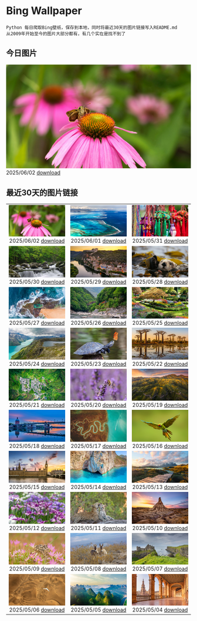 # Bing Wallpaper

```
Python 每日爬取Bing壁纸，保存到本地，同时将最近30天的图片链接写入README.md
从2009年开始至今的图片大部分都有，有几个实在是找不到了
```



## 今日图片


![](./images/2025/06/02/EchinaceaButterfly_ZH-CN7877489878_1920x1080_2025-06-02.jpg)2025/06/02 [download](./images/2025/06/02/EchinaceaButterfly_ZH-CN7877489878_1920x1080_2025-06-02.jpg)

## 最近30天的图片链接


|      |      |      |
| :----: | :----: | :----: |
|![](./images/2025/06/02/EchinaceaButterfly_ZH-CN7877489878_1920x1080_2025-06-02.jpg)2025/06/02 [download](./images/2025/06/02/EchinaceaButterfly_ZH-CN7877489878_1920x1080_2025-06-02.jpg)|![](./images/2025/06/01/GrandeTerreReef_ZH-CN7463701309_1920x1080_2025-06-01.jpg)2025/06/01 [download](./images/2025/06/01/GrandeTerreReef_ZH-CN7463701309_1920x1080_2025-06-01.jpg)|![](./images/2025/05/31/DuanwuFestivalY25_ZH-CN7343005503_1920x1080_2025-05-31.jpg)2025/05/31 [download](./images/2025/05/31/DuanwuFestivalY25_ZH-CN7343005503_1920x1080_2025-05-31.jpg)|
|![](./images/2025/05/30/LittlePigeonRiver_ZH-CN6554251943_1920x1080_2025-05-30.jpg)2025/05/30 [download](./images/2025/05/30/LittlePigeonRiver_ZH-CN6554251943_1920x1080_2025-05-30.jpg)|![](./images/2025/05/29/MiravetSpain_ZH-CN8584568741_1920x1080_2025-05-29.jpg)2025/05/29 [download](./images/2025/05/29/MiravetSpain_ZH-CN8584568741_1920x1080_2025-05-29.jpg)|![](./images/2025/05/28/KelpOtter_ZH-CN8297228161_1920x1080_2025-05-28.jpg)2025/05/28 [download](./images/2025/05/28/KelpOtter_ZH-CN8297228161_1920x1080_2025-05-28.jpg)|
|![](./images/2025/05/27/MonaValePool_ZH-CN7968271596_1920x1080_2025-05-27.jpg)2025/05/27 [download](./images/2025/05/27/MonaValePool_ZH-CN7968271596_1920x1080_2025-05-27.jpg)|![](./images/2025/05/26/Arashiyama2025_ZH-CN7836747321_1920x1080_2025-05-26.jpg)2025/05/26 [download](./images/2025/05/26/Arashiyama2025_ZH-CN7836747321_1920x1080_2025-05-26.jpg)|![](./images/2025/05/25/ButchartFlowers_ZH-CN6692930571_1920x1080_2025-05-25.jpg)2025/05/25 [download](./images/2025/05/25/ButchartFlowers_ZH-CN6692930571_1920x1080_2025-05-25.jpg)|
|![](./images/2025/05/24/JotunheimenPark_ZH-CN7417034574_1920x1080_2025-05-24.jpg)2025/05/24 [download](./images/2025/05/24/JotunheimenPark_ZH-CN7417034574_1920x1080_2025-05-24.jpg)|![](./images/2025/05/23/ButterflyTurtle_ZH-CN5706515924_1920x1080_2025-05-23.jpg)2025/05/23 [download](./images/2025/05/23/ButterflyTurtle_ZH-CN5706515924_1920x1080_2025-05-23.jpg)|![](./images/2025/05/22/BaobabAvenue_ZH-CN5217451344_1920x1080_2025-05-22.jpg)2025/05/22 [download](./images/2025/05/22/BaobabAvenue_ZH-CN5217451344_1920x1080_2025-05-22.jpg)|
|![](./images/2025/05/21/SongyangTeaGarden_ZH-CN4763170909_1920x1080_2025-05-21.jpg)2025/05/21 [download](./images/2025/05/21/SongyangTeaGarden_ZH-CN4763170909_1920x1080_2025-05-21.jpg)|![](./images/2025/05/20/HoneyBeeLavender_ZH-CN4513594236_1920x1080_2025-05-20.jpg)2025/05/20 [download](./images/2025/05/20/HoneyBeeLavender_ZH-CN4513594236_1920x1080_2025-05-20.jpg)|![](./images/2025/05/19/MountHamilton_ZH-CN4280549129_1920x1080_2025-05-19.jpg)2025/05/19 [download](./images/2025/05/19/MountHamilton_ZH-CN4280549129_1920x1080_2025-05-19.jpg)|
|![](./images/2025/05/18/ToulouseBridge_ZH-CN3930246927_1920x1080_2025-05-18.jpg)2025/05/18 [download](./images/2025/05/18/ToulouseBridge_ZH-CN3930246927_1920x1080_2025-05-18.jpg)|![](./images/2025/05/17/VeniceLagoon_ZH-CN3791408491_1920x1080_2025-05-17.jpg)2025/05/17 [download](./images/2025/05/17/VeniceLagoon_ZH-CN3791408491_1920x1080_2025-05-17.jpg)|![](./images/2025/05/16/GreenMacaw_ZH-CN3451340204_1920x1080_2025-05-16.jpg)2025/05/16 [download](./images/2025/05/16/GreenMacaw_ZH-CN3451340204_1920x1080_2025-05-16.jpg)|
|![](./images/2025/05/15/LondonParliament_ZH-CN7089923691_1920x1080_2025-05-15.jpg)2025/05/15 [download](./images/2025/05/15/LondonParliament_ZH-CN7089923691_1920x1080_2025-05-15.jpg)|![](./images/2025/05/14/SardiniaFlavia_ZH-CN6784449568_1920x1080_2025-05-14.jpg)2025/05/14 [download](./images/2025/05/14/SardiniaFlavia_ZH-CN6784449568_1920x1080_2025-05-14.jpg)|![](./images/2025/05/13/TorresChile_ZH-CN6319613148_1920x1080_2025-05-13.jpg)2025/05/13 [download](./images/2025/05/13/TorresChile_ZH-CN6319613148_1920x1080_2025-05-13.jpg)|
|![](./images/2025/05/12/IrisGarden_ZH-CN6226448882_1920x1080_2025-05-12.jpg)2025/05/12 [download](./images/2025/05/12/IrisGarden_ZH-CN6226448882_1920x1080_2025-05-12.jpg)|![](./images/2025/05/11/LeopardMother_ZH-CN6134353524_1920x1080_2025-05-11.jpg)2025/05/11 [download](./images/2025/05/11/LeopardMother_ZH-CN6134353524_1920x1080_2025-05-11.jpg)|![](./images/2025/05/10/Castildetierra_ZH-CN6042529770_1920x1080_2025-05-10.jpg)2025/05/10 [download](./images/2025/05/10/Castildetierra_ZH-CN6042529770_1920x1080_2025-05-10.jpg)|
|![](./images/2025/05/09/CuteChameleon_ZH-CN5029981236_1920x1080_2025-05-09.jpg)2025/05/09 [download](./images/2025/05/09/CuteChameleon_ZH-CN5029981236_1920x1080_2025-05-09.jpg)|![](./images/2025/05/08/RhyoliteDonkeys_ZH-CN2626127533_1920x1080_2025-05-08.jpg)2025/05/08 [download](./images/2025/05/08/RhyoliteDonkeys_ZH-CN2626127533_1920x1080_2025-05-08.jpg)|![](./images/2025/05/07/DunluceIreland_ZH-CN2412229757_1920x1080_2025-05-07.jpg)2025/05/07 [download](./images/2025/05/07/DunluceIreland_ZH-CN2412229757_1920x1080_2025-05-07.jpg)|
|![](./images/2025/05/06/FlyoverNamibia_ZH-CN2114171516_1920x1080_2025-05-06.jpg)2025/05/06 [download](./images/2025/05/06/FlyoverNamibia_ZH-CN2114171516_1920x1080_2025-05-06.jpg)|![](./images/2025/05/05/BeginningofSummer25Y_ZH-CN2000519236_1920x1080_2025-05-05.jpg)2025/05/05 [download](./images/2025/05/05/BeginningofSummer25Y_ZH-CN2000519236_1920x1080_2025-05-05.jpg)|![](./images/2025/05/04/SevilleNaboo_ZH-CN1065227658_1920x1080_2025-05-04.jpg)2025/05/04 [download](./images/2025/05/04/SevilleNaboo_ZH-CN1065227658_1920x1080_2025-05-04.jpg)|


